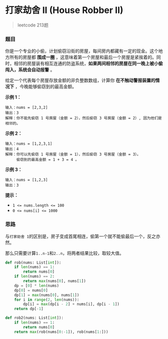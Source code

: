 # 打家劫舍 II (House Robber II)

> leetcode 213题

### 题目

你是一个专业的小偷，计划偷窃沿街的房屋，每间房内都藏有一定的现金。这个地方所有的房屋都 **围成一圈** ，这意味着第一个房屋和最后一个房屋是紧挨着的。同时，相邻的房屋装有相互连通的防盗系统，**如果两间相邻的房屋在同一晚上被小偷闯入，系统会自动报警** 。

给定一个代表每个房屋存放金额的非负整数数组，计算你 **在不触动警报装置的情况下** ，今晚能够偷窃到的最高金额。

**示例 1：**

```
输入：nums = [2,3,2]
输出：3
解释：你不能先偷窃 1 号房屋（金额 = 2），然后偷窃 3 号房屋（金额 = 2）, 因为他们是相邻的。
```

**示例 2：**

```
输入：nums = [1,2,3,1]
输出：4
解释：你可以先偷窃 1 号房屋（金额 = 1），然后偷窃 3 号房屋（金额 = 3）。
     偷窃到的最高金额 = 1 + 3 = 4 。
```

**示例 3：**

```
输入：nums = [1,2,3]
输出：3
```

**提示：**

- `1 <= nums.length <= 100`
- `0 <= nums[i] <= 1000`

### 思路

与`打家劫舍 1`的区别是，房子变成首尾相连，偷第一个就不能偷最后一个，反之亦然。

那么只需要计算`1..n-1`和`2..n`，将两者结果比较，取较大值。

```python
def rob(nums: List[int]):
    if len(nums) == 1:
        return nums[0]
    if len(nums) == 2:
        return max(nums[0], nums[1])
    dp = [0] * len(nums)
    dp[0] = nums[0]
    dp[1] = max(nums[0], nums[1])
    for i in range(2, len(nums)):
        dp[i] = max(dp[i - 2] + nums[i], dp[i - 1])
    return dp[-1]

def rob2(nums: List[int]):
    if len(nums) == 1:
        return nums[0]
    return max(rob(nums[0:-1]), rob(nums[1:]))
```

